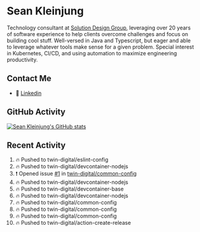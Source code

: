 # Sean Kleinjung

Technology consultant at [Solution Design Group](https://solutiondesign.com/), leveraging over 20 years of software experience to help clients overcome challenges and focus on building cool stuff. Well-versed in Java and Typescript, but eager and able to leverage whatever tools make sense for a given problem. Special interest in Kubernetes, CI/CD, and using automation to maximize engineering productivity.

<!--
**skleinjung/skleinjung** is a ✨ _special_ ✨ repository because its `README.md` (this file) appears on your GitHub profile.

Here are some ideas to get you started:

- 🔭 I’m currently working on ...
- 🌱 I’m currently learning ...
- 👯 I’m looking to collaborate on ...
- 🤔 I’m looking for help with ...
- 💬 Ask me about ...
- 📫 How to reach me: ...
- 😄 Pronouns: ...
- ⚡ Fun fact: ...
-->

## Contact Me

<!-- - 💬 [Personal site](https://phatho-folio.now.sh/) -->
- 🔗 [Linkedin](https://www.linkedin.com/in/sean-kleinjung/)
<!-- - 📧 <a href="mailto:hohuuphat22@gmail.com">Email</a> -->

<!-- - 🤐 <a id="raw-url" href="https://nightly.link/DeKal/dekal-cv-v2/workflows/build/main/huuphatho_cv.zip">Latest Resume (.zip)</a>
- 📄 <a id="raw-url" href="https://raw.githubusercontent.com/DeKal/DeKal/master/cv/phathuuho_cv.pdf">Resume (Manually uploaded)</a> -->

## GitHub Activity

[![Sean Kleinjung's GitHub stats](https://github-readme-stats.vercel.app/api?username=skleinjung&show_icons=true&theme=dark&count_private=true)](https://github.com/skleinjung)

## Recent Activity
<!--START_SECTION:activity-->
1. 🔥 Pushed to twin-digital/eslint-config
2. 🔥 Pushed to twin-digital/devcontainer-nodejs
3. ❗️ Opened issue [#1](https://github.com/twin-digital/common-config/issues/1) in [twin-digital/common-config](https://github.com/twin-digital/common-config)
4. 🔥 Pushed to twin-digital/devcontainer-nodejs
5. 🔥 Pushed to twin-digital/devcontainer-base
6. 🔥 Pushed to twin-digital/devcontainer-nodejs
7. 🔥 Pushed to twin-digital/common-config
8. 🔥 Pushed to twin-digital/common-config
9. 🔥 Pushed to twin-digital/common-config
10. 🔥 Pushed to twin-digital/action-create-release
<!--END_SECTION:activity-->